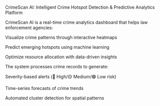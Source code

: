 CrimeScan AI: Intelligent Crime Hotspot Detection & Predictive Analytics Platform

CrimeScan AI is a real-time crime analytics dashboard that helps law enforcement agencies:

Visualize crime patterns through interactive heatmaps

Predict emerging hotspots using machine learning

Optimize resource allocation with data-driven insights

The system processes crime records to generate:

Severity-based alerts (🔴 High/🟡 Medium/🟢 Low risk)

Time-series forecasts of crime trends

Automated cluster detection for spatial patterns

